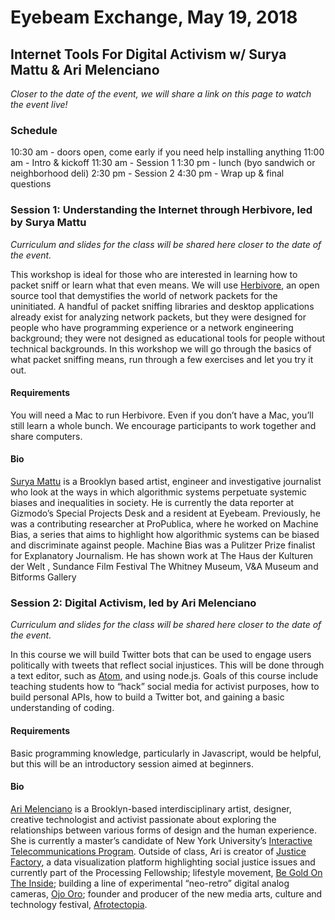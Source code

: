 # Eyebeam Exchange, May 19, 2018
## Internet Tools For Digital Activism w/ Surya Mattu & Ari Melenciano
_Closer to the date of the event, we will share a link on this page to watch the event live!_

### Schedule
10:30 am - doors open, come early if you need help installing anything
11:00 am - Intro & kickoff
11:30 am - Session 1
1:30 pm - lunch (byo sandwich or neighborhood deli)
2:30 pm - Session 2
4:30 pm - Wrap up & final questions

### Session 1: Understanding the Internet through Herbivore, led by Surya Mattu
_Curriculum and slides for the class will be shared here closer to the date of the event._

This workshop is ideal for those who are interested in learning how to packet sniff or learn what that even means. We will use [Herbivore](https://github.com/samatt/herbivore), an open source tool that demystifies the world of network packets for the uninitiated. A handful of packet sniffing libraries and desktop applications already exist for analyzing network packets, but they were designed for people who have programming experience or a network engineering background; they were not designed as educational tools for people without technical backgrounds. In this workshop we will go through the basics of what packet sniffing means, run through a few exercises and let you try it out.

#### Requirements
You will need a Mac to run Herbivore. Even if you don’t have a Mac, you’ll still learn a whole bunch. We encourage participants to work together and share computers.

#### Bio
[Surya Mattu](http://www.suryamattu.com/) is a Brooklyn based artist, engineer and investigative journalist who look at the ways in which algorithmic systems perpetuate systemic biases and inequalities in society. He is currently the data reporter at Gizmodo’s Special Projects Desk and a resident at Eyebeam. Previously, he was a contributing researcher at ProPublica, where he worked on Machine Bias, a series that aims to highlight how algorithmic systems can be biased and discriminate against people. Machine Bias was a Pulitzer Prize finalist for Explanatory Journalism. He has shown work at The Haus der Kulturen der Welt , Sundance Film Festival The Whitney Museum,  V&A Museum and Bitforms Gallery


### Session 2: Digital Activism, led by Ari Melenciano
_Curriculum and slides for the class will be shared here closer to the date of the event._

In this course we will build Twitter bots that can be used to engage users politically with tweets that reflect social injustices. This will be done through a text editor, such as [Atom](https://atom.io/), and using node.js. Goals of this course include teaching students how to “hack” social media for activist purposes, how to build personal APIs, how to build a Twitter bot, and gaining a basic understanding of coding.

#### Requirements
Basic programming knowledge, particularly in Javascript, would be helpful, but this will be an introductory session aimed at beginners.

#### Bio
[Ari Melenciano](http://www.ariciano.com/) is a Brooklyn-based interdisciplinary artist, designer, creative technologist and activist passionate about exploring the relationships between various forms of design and the human experience. She is currently a master’s candidate of New York University’s [Interactive Telecommunications Program](http://www.itp.nyu.edu/). Outside of class, Ari is creator of [Justice Factory](https://www.instagram.com/justicefactory), a data visualization platform highlighting social justice issues and currently part of the Processing Fellowship; lifestyle movement, [Be Gold On The Inside](https://www.instagram.com/begoldontheinside); building a line of experimental “neo-retro” digital analog cameras, [Ojo Oro](http://www.ariciano.com/ojooro); founder and producer of the new media arts, culture and technology festival, [Afrotectopia](http://www.afrotectopia.com/).
